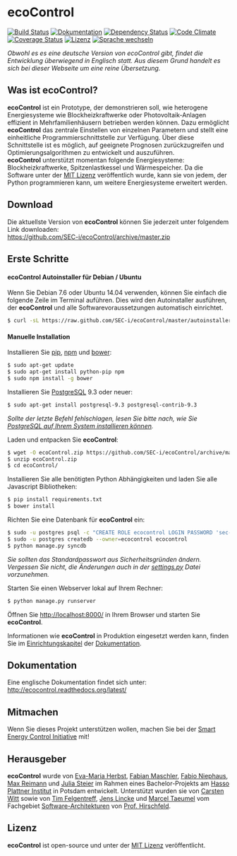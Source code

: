 ecoControl
========
[![Build Status](https://travis-ci.org/SEC-i/ecoControl.svg?branch=master)](https://travis-ci.org/SEC-i/ecoControl)
[![Dokumentation](https://readthedocs.org/projects/ecocontrol/badge/?version=latest)](https://ecocontrol.readthedocs.org/)
[![Dependency Status](https://gemnasium.com/SEC-i/ecoControl.svg)](https://gemnasium.com/SEC-i/ecoControl)
[![Code Climate](https://codeclimate.com/github/SEC-i/ecoControl.png)](https://codeclimate.com/github/SEC-i/ecoControl)
[![Coverage Status](https://coveralls.io/repos/SEC-i/ecoControl/badge.png)](https://coveralls.io/r/SEC-i/ecoControl)
[![Lizenz](http://img.shields.io/badge/license-MIT-brightgreen.svg)](http://opensource.org/licenses/MIT)
[![Sprache wechseln](http://img.shields.io/badge/lang-en--de-brightgreen.svg)](https://github.com/SEC-i/ecoControl)

*Obwohl es es eine deutsche Version von ecoControl gibt, findet die Entwicklung überwiegend in Englisch statt. Aus diesem Grund handelt es sich bei dieser Webseite um eine reine Übersetzung.*

Was ist ecoControl?
-------------------
**ecoControl** ist ein Prototype, der demonstrieren soll, wie heterogene Energiesysteme wie Blockheizkraftwerke oder Photovoltaik-Anlagen effizient in Mehrfamilienhäusern betrieben werden können. Dazu ermöglicht **ecoControl** das zentrale Einstellen von einzelnen Parametern und stellt eine einheitliche Programmierschnittstelle zur Verfügung. Über diese Schnittstelle ist es möglich, auf geeignete Prognosen zurückzugreifen und Optimierungsalgorithmen zu entwickelt und auszuführen.  
**ecoControl** unterstützt momentan folgende Energiesysteme: Blockheizkraftwerke, Spitzenlastkessel und Wärmespeicher. Da die Software unter der [MIT Lizenz](http://opensource.org/licenses/MIT) veröffentlich wurde, kann sie von jedem, der Python programmieren kann, um weitere Energiesysteme erweitert werden.


Download
--------
Die aktuellste Version von **ecoControl** können Sie jederzeit unter folgendem Link downloaden:  
https://github.com/SEC-i/ecoControl/archive/master.zip


Erste Schritte
--------------

#### ecoControl Autoinstaller für Debian / Ubuntu
Wenn Sie Debian 7.6 oder Ubuntu 14.04 verwenden, können Sie einfach die folgende Zeile im Terminal auführen. Dies wird den Autoinstaller ausführen, der **ecoControl** und alle Softwarevoraussetzungen automatisch einrichtet.
```bash
$ curl -sL https://raw.github.com/SEC-i/ecoControl/master/autoinstaller.sh | bash
```

#### Manuelle Installation
Installieren Sie [pip](https://pypi.python.org/pypi/pip/), [npm](http://nodejs.org/) und [bower](http://bower.io/):
```bash
$ sudo apt-get update
$ sudo apt-get install python-pip npm
$ sudo npm install -g bower
```

Installieren Sie [PostgreSQL](http://www.postgresql.org/) 9.3 oder neuer:
```bash
$ sudo apt-get install postgresql-9.3 postgresql-contrib-9.3
```
*Sollte der letzte Befehl fehlschlagen, lesen Sie bitte nach, wie Sie [PostgreSQL auf Ihrem System installieren können](http://www.postgresql.org/download/).*

Laden und entpacken Sie **ecoControl**:
```bash
$ wget -O ecoControl.zip https://github.com/SEC-i/ecoControl/archive/master.zip
$ unzip ecoControl.zip
$ cd ecoControl/
```

Installieren Sie alle benötigten Python Abhängigkeiten und laden Sie alle Javascript Bibliotheken:
```bash
$ pip install requirements.txt
$ bower install
```

Richten Sie eine Datenbank für **ecoControl** ein:
```bash
$ sudo -u postgres psql -c "CREATE ROLE ecocontrol LOGIN PASSWORD 'sec-i';"
$ sudo -u postgres createdb --owner=ecocontrol ecocontrol
$ python manage.py syncdb
```
*Sie sollten das Standardpasswort aus Sicherheitsgründen ändern. Vergessen Sie nicht, die Änderungen auch in der [settings.py](https://github.com/SEC-i/ecoControl/blob/master/server/settings.py) Datei vorzunehmen.*

Starten Sie einen Webserver lokal auf Ihrem Rechner:
```bash
$ python manage.py runserver
```

Öffnen Sie [http://localhost:8000/](http://localhost:8000/) in Ihrem Browser und starten Sie **ecoControl**.

Informationen wie **ecoControl** in Produktion eingesetzt werden kann, finden Sie im [Einrichtungskapitel](http://ecocontrol.readthedocs.org/en/latest/getting_started.html#how-to-deploy-ecocontrol) der [Dokumentation](http://ecocontrol.readthedocs.org/latest/).


Dokumentation
-------------
Eine englische Dokumentation findet sich unter: http://ecocontrol.readthedocs.org/latest/


Mitmachen
------------------
Wenn Sie dieses Projekt unterstützen wollen, machen Sie bei der [Smart Energy Control Initiative](http://www.sec-i.org/) mit!


Herausgeber
-------
**ecoControl** wurde von [Eva-Maria Herbst](https://github.com/samifalcon), [Fabian Maschler](https://github.com/maschler), [Fabio Niephaus](https://github.com/fniephaus), [Max Reimann](https://github.com/MaxReimann) und [Julia Steier](https://github.com/steier) im Rahmen eines Bachelor-Projekts am [Hasso Plattner Institut](http://www.hpi.de/) in Potsdam entwickelt.
Unterstützt wurden sie von [Carsten Witt](https://github.com/infoprofi) sowie von [Tim Felgentreff](https://github.com/timfel), [Jens Lincke](https://github.com/JensLincke) und [Marcel Taeumel](https://github.com/marceltaeumel) vom Fachgebiet [Software-Architekturen](http://www.hpi.uni-potsdam.de/hirschfeld/) von [Prof. Hirschfeld](http://www.hirschfeld.org/).

Lizenz
-------
**ecoControl** ist open-source und unter der [MIT Lizenz](http://opensource.org/licenses/MIT) veröffentlicht.
